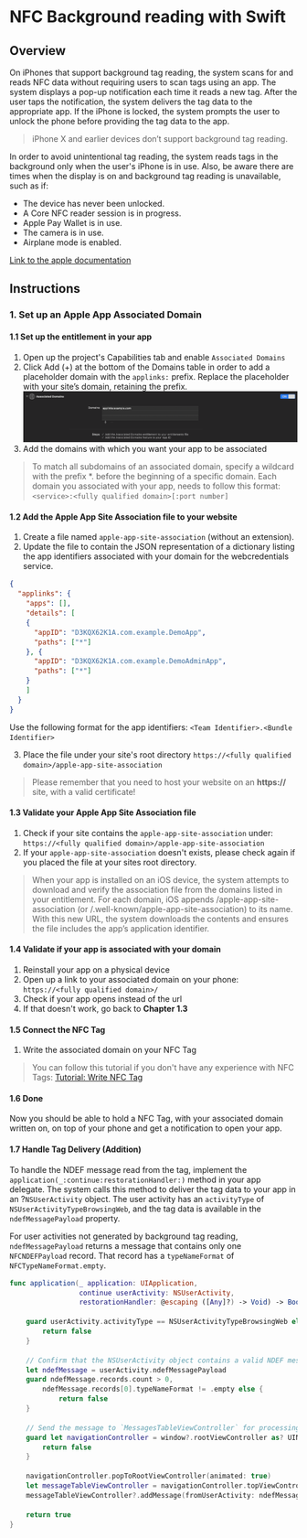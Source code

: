# NFC Background reading with Swift

## Overview

On iPhones that support background tag reading, the system scans for and reads NFC data without requiring users to scan tags using an app. The system displays a pop-up notification each time it reads a new tag. After the user taps the notification, the system delivers the tag data to the appropriate app. If the iPhone is locked, the system prompts the user to unlock the phone before providing the tag data to the app.

>iPhone X and earlier devices don’t support background tag reading.

In order to avoid unintentional tag reading, the system reads tags in the background only when the user's iPhone is in use. Also, be aware there are times when the display is on and background tag reading is unavailable, such as if:
* The device has never been unlocked.
* A Core NFC reader session is in progress.
* Apple Pay Wallet is in use.
* The camera is in use.
* Airplane mode is enabled.

[Link to the apple documentation](https://developer.apple.com/documentation/corenfc/adding_support_for_background_tag_reading "Apple Documentation")

## Instructions

### 1. Set up an Apple App Associated Domain

#### 1.1 Set up the entitlement in your app

1. Open up the project's Capabilities tab and enable `Associated Domains`
2. Click Add (+) at the bottom of the Domains table in order to add a placeholder domain with the `applinks:` prefix. Replace the placeholder with your site’s domain, retaining the prefix.
![Set up Associated Domain](Assets/setup_associated_domains.png "Set up Associated Domain")
3. Add the domains with which you want your app to be associated
> To match all subdomains of an associated domain, specify a wildcard with the prefix *. before the beginning of a specific domain.
> Each domain you associated with your app, needs to follow this format:
> `<service>:<fully qualified domain>[:port number]`

#### 1.2 Add the Apple App Site Association file to your website

1. Create a file named `apple-app-site-association` (without an extension).
2. Update the file to contain the JSON representation of a dictionary listing the app identifiers associated with your domain for the webcredentials service.
``` json
{
  "applinks": {
    "apps": [],
    "details": [
    {
      "appID": "D3KQX62K1A.com.example.DemoApp",
      "paths": ["*"]
    }, {
      "appID": "D3KQX62K1A.com.example.DemoAdminApp",
      "paths": ["*"]
    }
    ]
  }
}
 ```
 Use the following format for the app identifiers:
`<Team Identifier>.<Bundle Identifier>`

3. Place the file under your site's root directory
`https://<fully qualified domain>/apple-app-site-association`
> Please remember that you need to host your website on an **https://** site, with a valid certificate!

#### 1.3 Validate your Apple App Site Association file

1. Check if your site contains the `apple-app-site-association` under:
`https://<fully qualified domain>/apple-app-site-association`
2. If your `apple-app-site-association` doesn't exists, please check again if you placed the file at your sites root directory.

> When your app is installed on an iOS device, the system attempts to download and verify the association file from the domains listed in your entitlement. For each domain, iOS appends /apple-app-site-association (or /.well-known/apple-app-site-association) to its name. With this new URL, the system downloads the contents and ensures the file includes the app’s application identifier.

#### 1.4 Validate if your app is associated with your domain

1. Reinstall your app on a physical device
2. Open up a link to your associated domain on your phone:
`https://<fully qualified domain>/`
3. Check if your app opens instead of the url
4. If that doesn't work, go back to **Chapter 1.3**

#### 1.5 Connect the NFC Tag

1. Write the associated domain on your NFC Tag
>You can follow this tutorial if you don't have any experience with NFC Tags:
>[Tutorial: Write NFC Tag](https://blog.atlasrfidstore.com/write-nfc-tag "Write NFC Tag")

#### 1.6 Done

Now you should be able to hold a NFC Tag, with your associated domain written on, on top of your phone and get a notification to open your app.

#### 1.7 Handle Tag Delivery (Addition)

To handle the NDEF message read from the tag, implement the `application(_:continue:restorationHandler:)` method in your app delegate. The system calls this method to deliver the tag data to your app in an ?`NSUserActivity` object. The user activity has an `activityType` of `NSUserActivityTypeBrowsingWeb`, and the tag data is available in the `ndefMessagePayload` property.

For user activities not generated by background tag reading, `ndefMessagePayload` returns a message that contains only one `NFCNDEFPayload` record. That record has a `typeNameFormat` of `NFCTypeNameFormat.empty`.

``` swift
func application(_ application: UIApplication,
                 continue userActivity: NSUserActivity,
                 restorationHandler: @escaping ([Any]?) -> Void) -> Bool {

    guard userActivity.activityType == NSUserActivityTypeBrowsingWeb else {
        return false
    }

    // Confirm that the NSUserActivity object contains a valid NDEF message.
    let ndefMessage = userActivity.ndefMessagePayload
    guard ndefMessage.records.count > 0,
        ndefMessage.records[0].typeNameFormat != .empty else {
            return false
    }

    // Send the message to `MessagesTableViewController` for processing.
    guard let navigationController = window?.rootViewController as? UINavigationController else {
        return false
    }

    navigationController.popToRootViewController(animated: true)
    let messageTableViewController = navigationController.topViewController as? MessagesTableViewController
    messageTableViewController?.addMessage(fromUserActivity: ndefMessage)

    return true
}
```